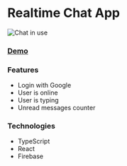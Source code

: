 # Realtime Chat App


![Chat in use](./ReactChat.GIF)

### [Demo](https://fir-basics-de628.web.app/)

### Features
- Login with Google
- User is online
- User is typing
- Unread messages counter

### Technologies
- TypeScript
- React
- Firebase